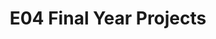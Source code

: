 ---
layout: project_batch
title: E04 Final Year Projects
permalink: /4yp/e04
has_children: true
parent: Final Year Projects
batch: e04
    
default_thumb_image: https://cepdnaclk.github.io/projects.ce.pdn.ac.lk/data/categories/4yp/thumbnail.jpg
description: This section contains the Final Year Projects done by students as a part of CO421 & CO 425 in their final year
---